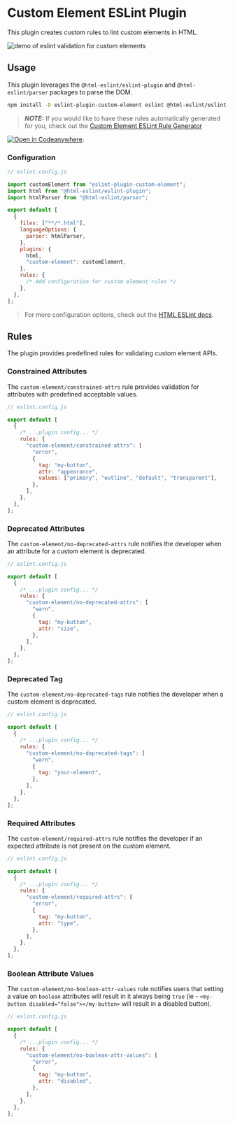 # Custom Element ESLint Plugin

This plugin creates custom rules to lint custom elements in HTML.

![demo of eslint validation for custom elements](https://github.com/break-stuff/cem-tools/blob/main/demo/images/eslint/custom_element_eslint_demo.gif?raw=true)

<!-- <a href="https://stackblitz.com/github/break-stuff/cem-tools/tree/main/packages/eslint-plugin/demo">
  <img
    alt="Open in StackBlitz"
    src="https://developer.stackblitz.com/img/open_in_stackblitz.svg"
  />
</a> -->

## Usage

This plugin leverages the `@html-eslint/eslint-plugin` and `@html-eslint/parser` packages to parse the DOM.

```bash
npm install -D eslint-plugin-custom-element eslint @html-eslint/eslint-plugin @html-eslint/parser
```

> **_NOTE:_** If you would like to have these rules automatically generated for you, check out the [Custom Element ESLint Rule Generator](https://www.npmjs.com/package/custom-element-eslint-rule-generator)

[![Open in Codeanywhere](https://codeanywhere.com/img/open-in-codeanywhere-btn.svg)](https://app.codeanywhere.com/#https://github.com/break-stuff/cem-tools).

### Configuration

```js
// eslint.config.js

import customElement from "eslint-plugin-custom-element";
import html from "@html-eslint/eslint-plugin";
import htmlParser from "@html-eslint/parser";

export default [
  {
    files: ["**/*.html"],
    languageOptions: {
      parser: htmlParser,
    },
    plugins: {
      html,
      "custom-element": customElement,
    },
    rules: {
      /* Add configuration for custom element rules */
    },
  },
];
```

> For more configuration options, check out the [HTML ESLint docs](https://html-eslint.org/docs/getting-started).

## Rules

The plugin provides predefined rules for validating custom element APIs.

### Constrained Attributes

The `custom-element/constrained-attrs` rule provides validation for attributes with predefined acceptable values.

```js
// eslint.config.js

export default [
  {
    /* ...plugin config... */
    rules: {
      "custom-element/constrained-attrs": [
        "error",
        {
          tag: "my-button",
          attr: "appearance",
          values: ["primary", "outline", "default", "transparent"],
        },
      ],
    },
  },
];
```

### Deprecated Attributes

The `custom-element/no-deprecated-attrs` rule notifies the developer when an attribute for a custom element is deprecated.

```js
// eslint.config.js

export default [
  {
    /* ...plugin config... */
    rules: {
      "custom-element/no-deprecated-attrs": [
        "warn",
        {
          tag: "my-button",
          attr: "size",
        },
      ],
    },
  },
];
```

### Deprecated Tag

The `custom-element/no-deprecated-tags` rule notifies the developer when a custom element is deprecated.

```js
// eslint.config.js

export default [
  {
    /* ...plugin config... */
    rules: {
      "custom-element/no-deprecated-tags": [
        "warn",
        {
          tag: "your-element",
        },
      ],
    },
  },
];
```

### Required Attributes

The `custom-element/required-attrs` rule notifies the developer if an expected attribute is not present on the custom element.

```js
// eslint.config.js

export default [
  {
    /* ...plugin config... */
    rules: {
      "custom-element/required-attrs": [
        "error",
        {
          tag: "my-button",
          attr: "type",
        },
      ],
    },
  },
];
```

### Boolean Attribute Values

The `custom-element/no-boolean-attr-values` rule notifies users that setting a value on `boolean` attributes will result in it always being `true` (ie - `<my-button disabled="false"></my-button>` will result in a disabled button).

```js
// eslint.config.js

export default [
  {
    /* ...plugin config... */
    rules: {
      "custom-element/no-boolean-attr-values": [
        "error",
        {
          tag: "my-button",
          attr: "disabled",
        },
      ],
    },
  },
];
```
